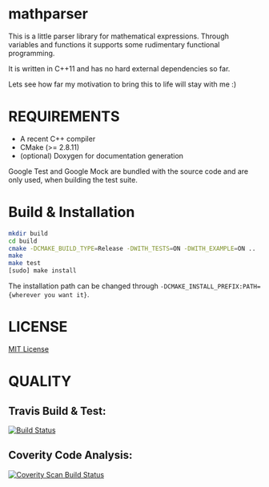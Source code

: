 # mathparser

This is a little parser library for mathematical expressions.
Through variables and functions it supports some rudimentary functional programming.

It is written in C++11 and has no hard external dependencies so far.

Lets see how far my motivation to bring this to life will stay with me :)

# REQUIREMENTS

* A recent C++ compiler
* CMake (>= 2.8.11)
* (optional) Doxygen for documentation generation

Google Test and Google Mock are bundled with the source code and are only used,
when building the test suite.

# Build & Installation

```bash
mkdir build
cd build
cmake -DCMAKE_BUILD_TYPE=Release -DWITH_TESTS=ON -DWITH_EXAMPLE=ON ..
make
make test
[sudo] make install
```

The installation path can be changed through `-DCMAKE_INSTALL_PREFIX:PATH={wherever you want it}`.

# LICENSE

[MIT License](http://opensource.org/licenses/MIT)

# QUALITY

## Travis Build & Test:
[![Build Status](https://travis-ci.org/Drako/mathparser.svg?branch=master)](https://travis-ci.org/Drako/mathparser)

## Coverity Code Analysis:
[![Coverity Scan Build Status](https://scan.coverity.com/projects/5479/badge.svg)](https://scan.coverity.com/projects/5479)

